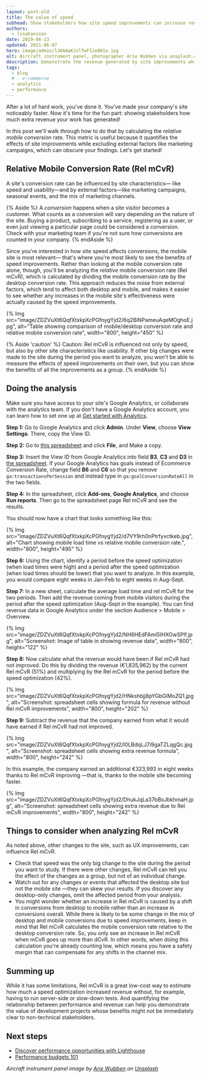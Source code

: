 ```yaml
---
layout: post-old
title: The value of speed
subhead: Show stakeholders how site speed improvements can increase revenue.
authors:
  - linahansson
date: 2019-06-13
updated: 2021-06-07
hero: image/admin/lJKAAwKJzlfwFIie0H1o.jpg
alt: Aircraft instrument panel, photographer Arie Wubben via unsplash.com
description: Demonstrate the revenue generated by site improvements while excluding external factors such as marketing campaigns.
tags:
  - blog
  # - e-commerce
  - analytics
  - performance
---
```


After a lot of hard work, you've done it.
You've made your company's site noticeably faster.
Now it's time for the fun part:
showing stakeholders how much extra revenue your work has generated!

In this post we'll walk through how to do that by calculating the _relative mobile conversion_ rate.
This metric is useful because it quantifies the effects of site improvements
while excluding external factors like marketing campaigns,
which can obscure your findings. Let's get started!

## Relative Mobile Conversion Rate (Rel mCvR)

A site's conversion rate can be influenced by site characteristics—
like speed and usability—and by external factors—like marketing campaigns,
seasonal events, and the mix of marketing channels.

{% Aside %}
A _conversion_ happens when a site visitor becomes a customer.
What counts as a conversion will vary depending on the nature of the site.
Buying a product, subscribing to a service, registering as a user,
or even just viewing a particular page could be considered a conversion.
Check with your marketing team if you're not sure how conversions are counted in your company.
{% endAside %}

Since you're interested in how site speed affects conversions,
the mobile site is most relevant—
that's where you're most likely to see the benefits of speed improvements.
Rather than looking at the mobile conversion rate alone, though,
you'll be analyzing the _relative_ mobile conversion rate (Rel mCvR),
which is calculated by dividing the mobile conversion rate by the desktop conversion rate.
This approach reduces the noise from external factors,
which tend to affect both desktop and mobile,
and makes it easier to see whether any increases in the mobile site's effectiveness
were actually caused by the speed improvements.

{% Img
src="image/ZDZVuXt6QqfXtxkpXcPGfnygYjd2/6q2BiNPameuAqeMOghoE.jpg",
alt="Table showing comparison of mobile/desktop conversion rate and relative mobile conversion rate",
width="800", height="450" %}

{% Aside 'caution' %}
Caution: Rel mCvR is influenced not only by speed,
but also by other site characteristics like usability.
If other big changes were made to the site during the period you want to analyze,
you won't be able to measure the effects of speed improvements on their own,
but you can show the benefits of all the improvements as a group.
{% endAside %}

## Doing the analysis

Make sure you have access to your site's Google Analytics,
or collaborate with the analytics team.
If you don't have a Google Analytics account,
you can learn how to set one up at
[Get started with Analytics](https://support.google.com/analytics/answer/1008015?hl=en).

**Step 1:** Go to Google Analytics and click **Admin**. Under **View**, choose **View Settings**. There, copy the View ID.

**Step 2:** Go to
[this spreadsheet](https://docs.google.com/spreadsheets/d/13BnREVWPhIiDYdEvOSYP3ovlMggPbnRQPMTSir6y__I/edit#gid=1619071522)
and click **File**, and Make a copy.

**Step 3:** Insert the View ID from Google Analytics into field **B3**,
**C3** and **D3** in
[the spreadsheet](https://docs.google.com/spreadsheets/d/13BnREVWPhIiDYdEvOSYP3ovlMggPbnRQPMTSir6y__I/edit#gid=1619071522).
If your Google Analytics has goals instead of Ecommerce Conversion Rate,
change field **B6** and **C6** so that you remove `ga:transactionsPerSession` and instead type in
`ga:goalConversionRateAll` in the two fields.

**Step 4:** In the spreadsheet,
click **Add-ons**, **Google Analytics**, and choose **Run reports**.
Then go to the spreadsheet page Rel mCvR and see the results.

You should now have a chart that looks something like this:

{% Img
src="image/ZDZVuXt6QqfXtxkpXcPGfnygYjd2/d7VY9rh0nPtrfyvctkeb.jpg",
alt="Chart showing mobile load time vs relative mobile conversion rate.",
width="800", height="495" %}

**Step 6:** Using the chart,
identify a period before the speed optimization (when load times were high)
and a period after the speed optimization (when load times should be lower)
that you want to analyze.
In this example, you would compare eight weeks in Jan–Feb to eight weeks in Aug–Sept.

**Step 7:** In a new sheet,
calculate the average load time and rel mCvR for the two periods.
Then add the revenue coming from mobile visitors during the period after the speed optimization
(Aug–Sept in the example).
You can find revenue data in Google Analytics under the section Audience > Mobile > Overview.

{% Img
src="image/ZDZVuXt6QqfXtxkpXcPGfnygYjd2/NH6HEdFAmI5IHXOwSPlf.jpg",
alt="Screenshot: Image of table in showing revenue data",
width="800", height="122" %}

**Step 8:** Now calculate what the revenue would have been if Rel mCvR had not improved.
Do this by dividing the revenue (€1,835,962) by the current Rel mCvR (51%)
and multiplying by the Rel mCvR for the period before the speed optimization (42%).

{% Img src="image/ZDZVuXt6QqfXtxkpXcPGfnygYjd2/HNkshbjj8pYGbGlMoZQ1.jpg",
alt="Screenshot: spreadsheet cells showing formula for revenue without Rel mCvR improvements",
width="800", height="202" %}

**Step 9:** Subtract the revenue that the company earned
from what it would have earned if Rel mCvR had not improved.

{% Img src="image/ZDZVuXt6QqfXtxkpXcPGfnygYjd2/I0LBdqLJ7i9gaTZLqgQc.jpg",
alt="Screenshot: spreadsheet cells showing extra revenue formula",
width="800", height="242" %}

In this example, the company earned an additional €323,993 in eight weeks thanks to Rel mCvR improving
—that is, thanks to the mobile site becoming faster.

{% Img src="image/ZDZVuXt6QqfXtxkpXcPGfnygYjd2/DhukJqLa37bBxJbkhmaH.jpg",
alt="Screenshot: spreadsheet cells showing extra revenue due to Rel mCvR improvements",
width="800", height="242" %}

## Things to consider when analyzing Rel mCvR

As noted above, other changes to the site, such as UX improvements,
can influence Rel mCvR.

- Check that speed was the only big change to the site during the period you want to study.
If there were other changes,
Rel mCvR can tell you the effect of the changes as a group, but not of an individual change.
- Watch out for any changes or events that affected the desktop site but not the mobile site
—they can skew your results.
If you discover any desktop-only changes,
omit the affected period from your analysis.
- You might wonder whether an increase in Rel mCvR is caused by a shift in conversions
from desktop to mobile rather than an increase in conversions overall.
While there is likely to be some change
in the mix of desktop and mobile conversions due to speed improvements,
keep in mind that Rel mCvR calculates the mobile conversion rate relative to the desktop conversion rate.
So, you only see an increase in Rel mCvR when mCvR goes up more than dCvR.
In other words, when doing this calculation you're already counting low,
which means you have a safety margin that can compensate for any shifts in the channel mix.

## Summing up

While it has some limitations,
Rel mCvR is a great low-cost way to estimate how much a speed optimization increased revenue without,
for example, having to run server-side or slow-down tests.
And quantifying the relationship between performance and revenue
can help you demonstrate the value of development projects
whose benefits might not be immediately clear to non-technical stakeholders.


## Next steps

- [Discover performance opportunities with Lighthouse](/discover-performance-opportunities-with-lighthouse)
- [Performance budgets 101](/performance-budgets-101)

*Aircraft instrument panel image by
[Arie Wubben](https://unsplash.com/photos/MHIw0nSxCR4) on
[Unsplash](https://unsplash.com/)*
